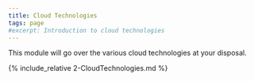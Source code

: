 ```yaml
---
title: Cloud Technologies
tags: page
#excerpt: Introduction to cloud technologies
---  
```


This module will go over the various cloud technologies at your disposal.     

<!--more-->

{% include_relative 2-CloudTechnologies.md %}